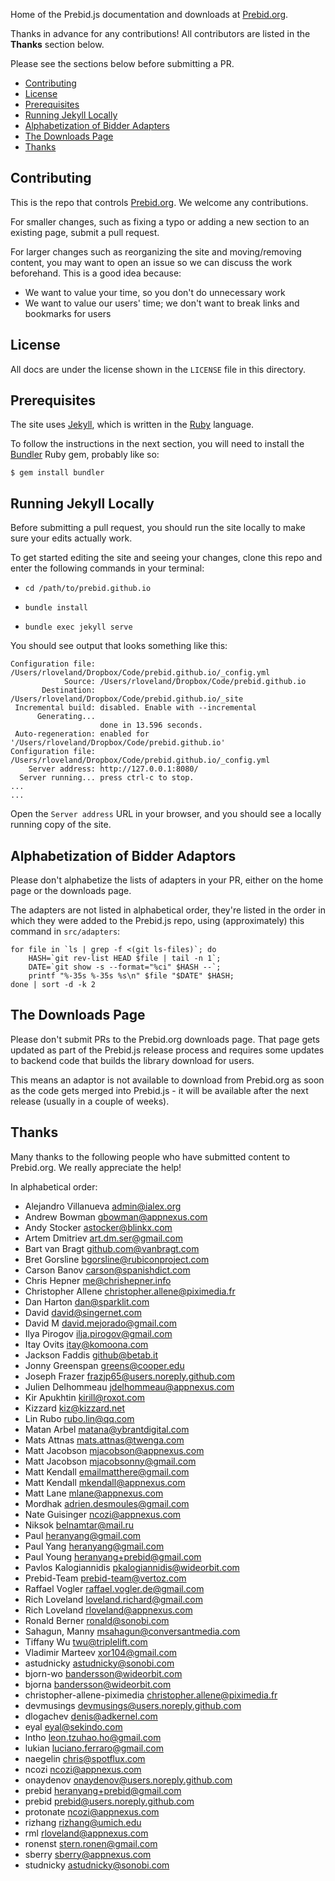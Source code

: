 Home of the Prebid.js documentation and downloads at [Prebid.org](http://prebid.org).

Thanks in advance for any contributions!  All contributors are listed in the **Thanks** section below.

Please see the sections below before submitting a PR.

+ [Contributing](#contributing)
+ [License](#license)
+ [Prerequisites](#prerequisites)
+ [Running Jekyll Locally](#running-jekyll-locally)
+ [Alphabetization of Bidder Adapters](#alphabetization-of-bidder-adaptors)
+ [The Downloads Page](#the-downloads-page)
+ [Thanks](#thanks)

<a name="contributing" />

## Contributing

This is the repo that controls [Prebid.org](http://prebid.org).  We welcome any contributions.

For smaller changes, such as fixing a typo or adding a new section to an existing page, submit a pull request.

For larger changes such as reorganizing the site and moving/removing content, you may want to open an issue so we can discuss the work beforehand.  This is a good idea because:

+ We want to value your time, so you don't do unnecessary work
+ We want to value our users' time; we don't want to break links and bookmarks for users

<a name="license" />

## License

All docs are under the license shown in the `LICENSE` file in this directory.

<a name="prerequisites" />

## Prerequisites

The site uses [Jekyll](http://jekyllrb.com/), which is written in the [Ruby](http://www.ruby-lang.org/en/) language.

To follow the instructions in the next section, you will need to install the [Bundler](http://bundler.io/) Ruby gem, probably like so:

```
$ gem install bundler
```

<a name="running-jekyll-locally" />

## Running Jekyll Locally

Before submitting a pull request, you should run the site locally to make sure your edits actually work.

To get started editing the site and seeing your changes, clone this repo and enter the following commands in your terminal:

- `cd /path/to/prebid.github.io`

- `bundle install`

- `bundle exec jekyll serve`

You should see output that looks something like this:

```
Configuration file: /Users/rloveland/Dropbox/Code/prebid.github.io/_config.yml  
            Source: /Users/rloveland/Dropbox/Code/prebid.github.io  
       Destination: /Users/rloveland/Dropbox/Code/prebid.github.io/_site  
 Incremental build: disabled. Enable with --incremental  
      Generating...   
                    done in 13.596 seconds.  
 Auto-regeneration: enabled for '/Users/rloveland/Dropbox/Code/prebid.github.io'  
Configuration file: /Users/rloveland/Dropbox/Code/prebid.github.io/_config.yml  
    Server address: http://127.0.0.1:8080/  
  Server running... press ctrl-c to stop.  
...  
...  
```

Open the `Server address` URL in your browser, and you should see a locally running copy of the site.

<a name="alphabetization-of-bidder-adaptors" />

## Alphabetization of Bidder Adaptors

Please don't alphabetize the lists of adapters in your PR, either on the home page or the downloads page.

The adapters are not listed in alphabetical order, they're listed in the order in which they were added to the Prebid.js repo, using (approximately) this command in `src/adapters`:

```
for file in `ls | grep -f <(git ls-files)`; do
    HASH=`git rev-list HEAD $file | tail -n 1`;
    DATE=`git show -s --format="%ci" $HASH --`;
    printf "%-35s %-35s %s\n" $file "$DATE" $HASH;
done | sort -d -k 2
```

<a name="the-downloads-page" />

## The Downloads Page

Please don't submit PRs to the Prebid.org downloads page. That page gets updated as part of the Prebid.js release process and requires some updates to backend code that builds the library download for users.

This means an adaptor is not available to download from Prebid.org as soon as the code gets merged into Prebid.js - it will be available after the next release (usually in a couple of weeks).

<a name="thanks" />

## Thanks

Many thanks to the following people who have submitted content to Prebid.org.  We really appreciate the help!

In alphabetical order:

+ Alejandro Villanueva <admin@ialex.org>
+ Andrew Bowman <gbowman@appnexus.com>
+ Andy Stocker <astocker@blinkx.com>
+ Artem Dmitriev <art.dm.ser@gmail.com>
+ Bart van Bragt <github.com@vanbragt.com>
+ Bret Gorsline <bgorsline@rubiconproject.com>
+ Carson Banov <carson@spanishdict.com>
+ Chris Hepner <me@chrishepner.info>
+ Christopher Allene <christopher.allene@piximedia.fr>
+ Dan Harton <dan@sparklit.com>
+ David <david@singernet.com>
+ David M <david.mejorado@gmail.com>
+ Ilya Pirogov <ilja.pirogov@gmail.com>
+ Itay Ovits <itay@komoona.com>
+ Jackson Faddis <github@betab.it>
+ Jonny Greenspan <greens@cooper.edu>
+ Joseph Frazer <frazjp65@users.noreply.github.com>
+ Julien Delhommeau <jdelhommeau@appnexus.com>
+ Kir Apukhtin <kirill@roxot.com>
+ Kizzard <kiz@kizzard.net>
+ Lin Rubo <rubo.lin@qq.com>
+ Matan Arbel <matana@ybrantdigital.com>
+ Mats Attnas <mats.attnas@twenga.com>
+ Matt Jacobson <mjacobson@appnexus.com>
+ Matt Jacobson <mjacobsonny@gmail.com>
+ Matt Kendall <emailmatthere@gmail.com>
+ Matt Kendall <mkendall@appnexus.com>
+ Matt Lane <mlane@appnexus.com>
+ Mordhak <adrien.desmoules@gmail.com>
+ Nate Guisinger <ncozi@appnexus.com>
+ Niksok <belnamtar@mail.ru>
+ Paul <heranyang@gmail.com>
+ Paul Yang <heranyang@gmail.com>
+ Paul Young <heranyang+prebid@gmail.com>
+ Pavlos Kalogiannidis <pkalogiannidis@wideorbit.com>
+ Prebid-Team <prebid-team@vertoz.com>
+ Raffael Vogler <raffael.vogler.de@gmail.com>
+ Rich Loveland <loveland.richard@gmail.com>
+ Rich Loveland <rloveland@appnexus.com>
+ Ronald Berner <ronald@sonobi.com>
+ Sahagun, Manny <msahagun@conversantmedia.com>
+ Tiffany Wu <twu@triplelift.com>
+ Vladimir Marteev <xor104@gmail.com>
+ astudnicky <astudnicky@sonobi.com>
+ bjorn-wo <bandersson@wideorbit.com>
+ bjorna <bandersson@wideorbit.com>
+ christopher-allene-piximedia <christopher.allene@piximedia.fr>
+ devmusings <devmusings@users.noreply.github.com>
+ dlogachev <denis@adkernel.com>
+ eyal <eyal@sekindo.com>
+ lntho <leon.tzuhao.ho@gmail.com>
+ lukian <luciano.ferraro@gmail.com>
+ naegelin <chris@spotflux.com>
+ ncozi <ncozi@appnexus.com>
+ onaydenov <onaydenov@users.noreply.github.com>
+ prebid <heranyang+prebid@gmail.com>
+ prebid <prebid@users.noreply.github.com>
+ protonate <ncozi@appnexus.com>
+ rizhang <rizhang@umich.edu>
+ rml <rloveland@appnexus.com>
+ ronenst <stern.ronen@gmail.com>
+ sberry <sberry@appnexus.com>
+ studnicky <astudnicky@sonobi.com>
